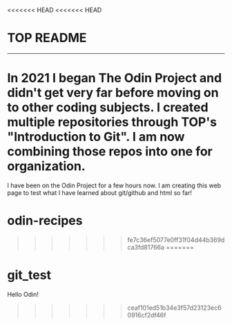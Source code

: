 <<<<<<< HEAD
<<<<<<< HEAD
# TOP README
---
In 2021 I began The Odin Project and didn't get very far before moving on to other coding subjects. I created multiple repositories through TOP's "Introduction to Git". I am now combining those repos into one for organization. 
=======
I have been on the Odin Project for a few hours now. I am creating this web page to test what I have learned about git/github and html so far!
# odin-recipes
>>>>>>> fe7c36ef5077e0ff31f04d44b369dca3fd81766a
=======
# git_test

Hello Odin!
>>>>>>> ceaf101ed51b34e3f57d23123ec60916cf2df46f
